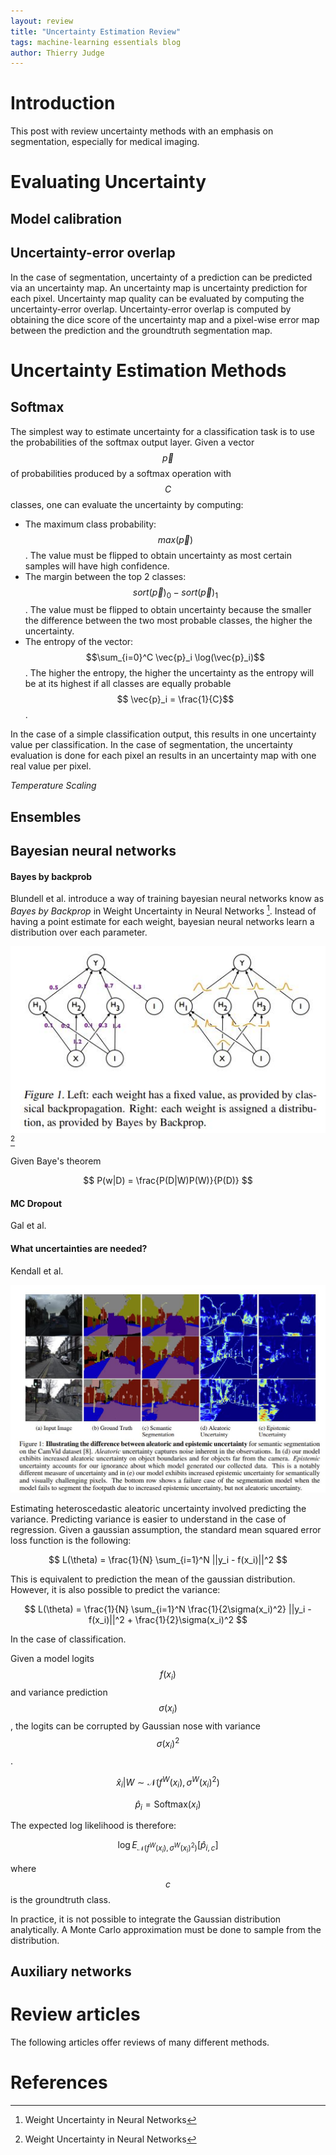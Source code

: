 ```yaml
---
layout: review
title: "Uncertainty Estimation Review"
tags: machine-learning essentials blog
author: Thierry Judge
---
```


# Introduction

This post with review uncertainty methods with an emphasis on segmentation, especially for medical imaging. 

# Evaluating Uncertainty

## Model calibration


## Uncertainty-error overlap
In the case of segmentation, uncertainty of a prediction can be predicted via an uncertainty map. An uncertainty map is 
uncertainty prediction for each pixel. Uncertainty map quality can be evaluated by computing the uncertainty-error 
overlap. Uncertainty-error overlap is computed by obtaining the dice score of the uncertainty map and a pixel-wise error
map between the prediction and the groundtruth segmentation map. 

# Uncertainty Estimation Methods 
   
## Softmax
The simplest way to estimate uncertainty for a classification task is to use the probabilities of the softmax output 
layer. Given a vector $$\vec{p}$$ of probabilities produced by a softmax operation with $$C$$ classes, one can evaluate the uncertainty by 
computing:
* The maximum class probability: $$max(\vec{p})$$. The value must be flipped to obtain uncertainty as most certain 
samples will have high confidence. 
* The margin between the top 2 classes: $$sort(\vec{p})_0 - sort(\vec{p})_1$$. The value must be flipped to obtain 
uncertainty because the smaller the difference between the two most probable classes, the higher the uncertainty.
* The entropy of the vector: $$\sum_{i=0}^C \vec{p}_i \log(\vec{p}_i)$$. The higher the entropy, the higher the 
uncertainty as the entropy will be at its highest if all classes are equally probable $$ \vec{p}_i = \frac{1}{C}$$.

In the case of a simple classification output, this results in one uncertainty value per classification. In the case of 
segmentation, the uncertainty evaluation is done for each pixel an results in an uncertainty map with one real value per
pixel.  

_Temperature Scaling_




## Ensembles

## Bayesian neural networks

#### Bayes by backprob

Blundell et al. introduce a way of training bayesian neural networks know as *Bayes by Backprop* in 
Weight Uncertainty in Neural Networks [^1]. Instead of having a point estimate for each weight, bayesian neural 
networks learn a distribution over each parameter.

![](/blog/images/uncertainty/bayesbybackprop.jpg)
[^1]

Given Baye's theorem 

$$
P(w|D) = \frac{P(D|W)P(W)}{P(D)}
$$



#### MC Dropout
Gal et al. 

#### What uncertainties are needed?
Kendall et al. 

![](/blog/images/uncertainty/whatuncertainties1.jpg)



Estimating heteroscedastic aleatoric uncertainty involved predicting the variance. Predicting variance is easier to 
understand in the case of regression. Given a gaussian assumption, the standard mean squared error loss function is the 
following: 

$$
L(\theta) = \frac{1}{N} \sum_{i=1}^N ||y_i - f(x_i)||^2
$$

This is equivalent to prediction the mean of the gaussian distribution. However, it is also possible to predict the 
variance:  

$$
L(\theta) = \frac{1}{N} \sum_{i=1}^N \frac{1}{2\sigma(x_i)^2} ||y_i - f(x_i)||^2 + \frac{1}{2}\sigma(x_i)^2
$$

In the case of classification. 

Given a model logits $$f(x_i)$$ and variance prediction $$\sigma(x_i)$$, the logits can be corrupted by Gaussian nose with 
variance $$\sigma(x_i)^2$$. 

$$
\hat{x}_i | W \sim \mathcal{N}(f^W(x_i), \sigma^W(x_i)^2)
$$

$$
\hat{p}_i = \text{Softmax}(x_i)
$$

The expected log likelihood is therefore:

$$
\log E_{\mathcal{N}(f^W(x_i), \sigma^W(x_i)^2)}[\hat{p}_{i,c}]
$$

where $$c$$ is the groundtruth class. 

In practice, it is not possible to integrate the Gaussian distribution analytically. A Monte Carlo approximation must 
be done to sample from the distribution.   


## Auxiliary networks 


# Review articles
The following articles offer reviews of many different methods. 


# References

[^1]: Weight Uncertainty in Neural Networks